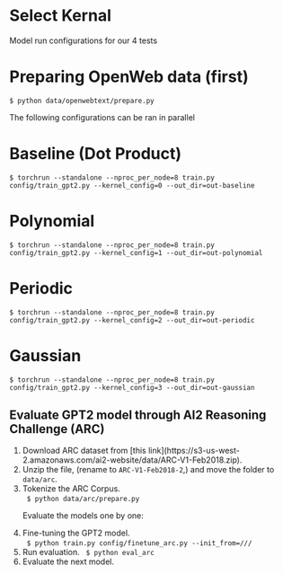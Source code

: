 # Select Kernal
Model run configurations for our 4 tests 

# Preparing OpenWeb data (first)
```
$ python data/openwebtext/prepare.py
```

The following configurations can be ran in parallel 

# Baseline (Dot Product)
```
$ torchrun --standalone --nproc_per_node=8 train.py config/train_gpt2.py --kernel_config=0 --out_dir=out-baseline
```

# Polynomial
```
$ torchrun --standalone --nproc_per_node=8 train.py config/train_gpt2.py --kernel_config=1 --out_dir=out-polynomial
```

# Periodic
```
$ torchrun --standalone --nproc_per_node=8 train.py config/train_gpt2.py --kernel_config=2 --out_dir=out-periodic
```

# Gaussian
```
$ torchrun --standalone --nproc_per_node=8 train.py config/train_gpt2.py --kernel_config=3 --out_dir=out-gaussian
```


## Evaluate GPT2 model through AI2 Reasoning Challenge (ARC)
<ol>
  <li> Download ARC dataset from [this link](https://s3-us-west-2.amazonaws.com/ai2-website/data/ARC-V1-Feb2018.zip).</li>
  <li> Unzip the file, (rename to <code>ARC-V1-Feb2018-2</code>,) and move the folder to <code>data/arc</code>. </li>
  <li> Tokenize the ARC Corpus. <br>
    <code> $ python data/arc/prepare.py </code> </li>

  Evaluate the models one by one:
  <li> Fine-tuning the GPT2 model.<br>
    <code> $ python train.py config/finetune_arc.py --init_from=/// </code>
  </li>
  <li> Run evaluation.
    <code> $ python eval_arc </code> </li>
  </li>
  <li>
    Evaluate the next model.
  </li>
</ol>

